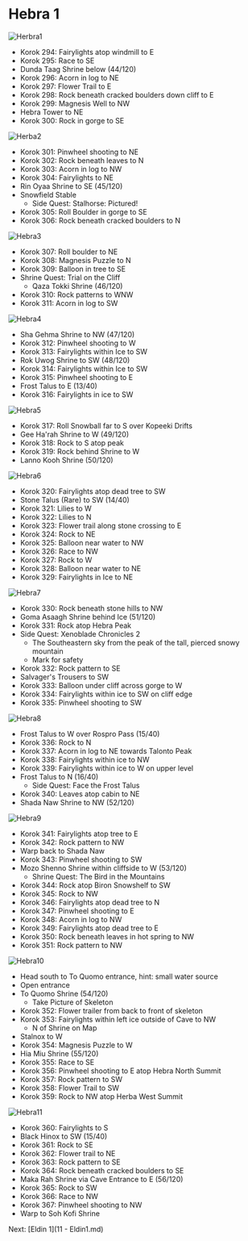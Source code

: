 # Hebra 1

![Herbra1](images/Hebra1.PNG)

* Korok 294: Fairylights atop windmill to E
* Korok 295: Race to SE
* Dunda Taag Shrine below (44/120)
* Korok 296: Acorn in log to NE
* Korok 297: Flower Trail to E
* Korok 298: Rock beneath cracked boulders down cliff to E
* Korok 299: Magnesis Well to NW
* Hebra Tower to NE
* Korok 300: Rock in gorge to SE

![Herba2](images/Hebra2.PNG)

* Korok 301: Pinwheel shooting to NE
* Korok 302: Rock beneath leaves to N
* Korok 303: Acorn in log to NW
* Korok 304: Fairylights to NE
* Rin Oyaa Shrine to SE (45/120)
* Snowfield Stable
  * Side Quest: Stalhorse: Pictured!
* Korok 305: Roll Boulder in gorge to SE
* Korok 306: Rock beneath cracked boulders to N

![Hebra3](images/Hebra3.PNG)

* Korok 307: Roll boulder to NE
* Korok 308: Magnesis Puzzle to N
* Korok 309: Balloon in tree to SE
* Shrine Quest: Trial on the Cliff
  * Qaza Tokki Shrine (46/120)
* Korok 310: Rock patterns to WNW
* Korok 311: Acorn in log to SW

![Hebra4](images/Hebra4.PNG)

* Sha Gehma Shrine to NW (47/120)
* Korok 312: Pinwheel shooting to W
* Korok 313: Fairylights within Ice to SW
* Rok Uwog Shrine to SW (48/120)
* Korok 314: Fairylights within Ice to SW
* Korok 315: Pinwheel shooting to E
* Frost Talus to E (13/40)
* Korok 316: Fairylights in ice to SW

![Hebra5](images/Hebra5.PNG)

* Korok 317: Roll Snowball far to S over Kopeeki Drifts
* Gee Ha'rah Shrine to W (49/120)
* Korok 318: Rock to S atop peak
* Korok 319: Rock behind Shrine to W
* Lanno Kooh Shrine (50/120)

![Hebra6](images/Hebra6.PNG)

* Korok 320: Fairylights atop dead tree to SW
* Stone Talus (Rare) to SW (14/40)
* Korok 321: Lilies to W
* Korok 322: Lilies to N
* Korok 323: Flower trail along stone crossing to E
* Korok 324: Rock to NE
* Korok 325: Balloon near water to NW
* Korok 326: Race to NW
* Korok 327: Rock to W
* Korok 328: Balloon near water to NE
* Korok 329: Fairylights in Ice to NE

![Hebra7](images/Hebra7.PNG)

* Korok 330: Rock beneath stone hills to NW
* Goma Asaagh Shrine behind Ice (51/120)
* Korok 331: Rock atop Hebra Peak
* Side Quest: Xenoblade Chronicles 2
  * The Southeastern sky from the peak of the tall, pierced snowy mountain
  * Mark for safety
* Korok 332: Rock pattern to SE
* Salvager's Trousers to SW
* Korok 333: Balloon under cliff across gorge to W
* Korok 334: Fairylights within ice to SW on cliff edge
* Korok 335: Pinwheel shooting to SW

![Hebra8](images/Hebra8.PNG)

* Frost Talus to W over Rospro Pass (15/40)
* Korok 336: Rock to N
* Korok 337: Acorn in log to NE towards Talonto Peak
* Korok 338: Fairylights within ice to NW
* Korok 339: Fairylights within ice to W on upper level
* Frost Talus to N (16/40)
  * Side Quest: Face the Frost Talus
* Korok 340: Leaves atop cabin to NE
* Shada Naw Shrine to NW (52/120)

![Hebra9](images/Hebra9.PNG)

* Korok 341: Fairylights atop tree to E
* Korok 342: Rock pattern to NW
* Warp back to Shada Naw
* Korok 343: Pinwheel shooting to SW
* Mozo Shenno Shrine within cliffside to W (53/120)
  * Shrine Quest: The Bird in the Mountains
* Korok 344: Rock atop Biron Snowshelf to SW
* Korok 345: Rock to NW
* Korok 346: Fairylights atop dead tree to N
* Korok 347: Pinwheel shooting to E
* Korok 348: Acorn in log to NW
* Korok 349: Fairylights atop dead tree to E
* Korok 350: Rock beneath leaves in hot spring to NW
* Korok 351: Rock pattern to NW

![Hebra10](images/Hebra10.PNG)

* Head south to To Quomo entrance, hint: small water source
* Open entrance
* To Quomo Shrine (54/120)
  * Take Picture of Skeleton
* Korok 352: Flower trailer from back to front of skeleton
* Korok 353: Fairylights within left ice outside of Cave to NW
  * N of Shrine on Map
* Stalnox to W
* Korok 354: Magnesis Puzzle to W
* Hia Miu Shrine (55/120)
* Korok 355: Race to SE
* Korok 356: Pinwheel shooting to E atop Hebra North Summit
* Korok 357: Rock pattern to SW
* Korok 358: Flower Trail to SW
* Korok 359: Rock to NW atop Herba West Summit

![Hebra11](images/Hebra11.PNG)

* Korok 360: Fairylights to S
* Black Hinox to SW (15/40)
* Korok 361: Rock to SE
* Korok 362: Flower trail to NE
* Korok 363: Rock pattern to SE
* Korok 364: Rock beneath cracked boulders to SE
* Maka Rah Shrine via Cave Entrance to E (56/120)
* Korok 365: Rock to SW
* Korok 366: Race to NW
* Korok 367: Pinwheel shooting to NW
* Warp to Soh Kofi Shrine

Next: [Eldin 1](11 - Eldin1.md)
